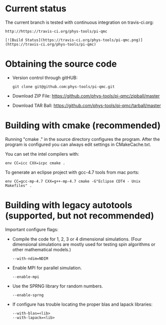 # Current status

The current branch is tested with continuous integration on travis-ci.org:

    http://https://travis-ci.org/phys-tools/pi-qmc

    [![Build Status](https://travis-ci.org/phys-tools/pi-qmc.png)](https://travis-ci.org/phys-tools/pi-qmc)

# Obtaining the source code

*   Version control through gitHUB:

        git clone git@github.com:phys-tools/pi-qmc.git
        
*   Download ZIP File: https://github.com/phys-tools/pi-qmc/zipball/master
*   Download TAR Ball: https://github.com/phys-tools/pi-qmc/tarball/master


# Building with cmake (recommended)

Running "cmake ." in the source directory configures the program.
After the program is configured you can always edit settings in CMakeCache.txt.

You can set the intel compilers with:

    env CC=icc CXX=icpc cmake .

To generate an eclipse project with gcc-4.7 tools from mac ports:

    env CC=gcc-mp-4.7 CXX=g++-mp-4.7 cmake -G"Eclipse CDT4 - Unix Makefiles" .
    

# Building with legacy autotools (supported, but not  recommended)

Important configure flags:

*   Compile the code for 1, 2, 3 or 4 dimensional
    simulations. (Four dimensional simulations are mostly
    used for testing spin algorithms or other mathematical
    models.) 

        --with-ndim=NDIM
 
*   Enable MPI for parallel simulation.

        --enable-mpi

*   Use the SPRNG library for random numbers.

        --enable-sprng


*   If configure has trouble locating the proper blas
    and lapack libraries:

        --with-blas=<lib>
        --with-lapack=<lib>


